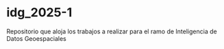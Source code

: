 # idg_2025-1
Repositorio que aloja los trabajos a realizar para el ramo de Inteligencia de Datos Geoespaciales
